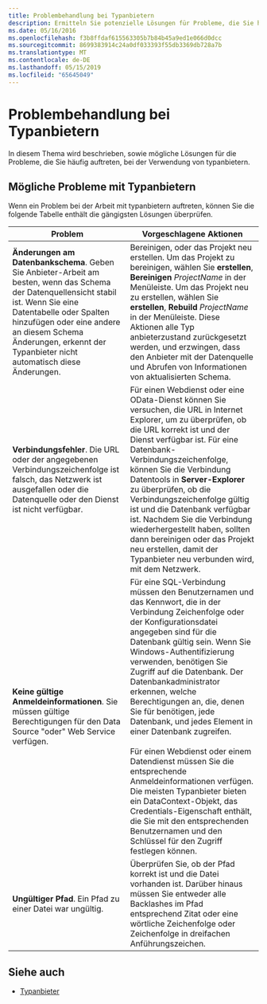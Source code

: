 ```yaml
---
title: Problembehandlung bei Typanbietern
description: Ermitteln Sie potenzielle Lösungen für Probleme, die Sie häufig auftreten, wenn Sie Typanbieter in F# verwenden.
ms.date: 05/16/2016
ms.openlocfilehash: f3b8ffdaf615563305b7b84b45a9ed1e066d0dcc
ms.sourcegitcommit: 8699383914c24a0df033393f55db3369db728a7b
ms.translationtype: MT
ms.contentlocale: de-DE
ms.lasthandoff: 05/15/2019
ms.locfileid: "65645049"
---
```

# <a name="troubleshooting-type-providers"></a>Problembehandlung bei Typanbietern

In diesem Thema wird beschrieben, sowie mögliche Lösungen für die Probleme, die Sie häufig auftreten, bei der Verwendung von typanbietern.

## <a name="possible-problems-with-type-providers"></a>Mögliche Probleme mit Typanbietern

Wenn ein Problem bei der Arbeit mit typanbietern auftreten, können Sie die folgende Tabelle enthält die gängigsten Lösungen überprüfen.

|Problem|Vorgeschlagene Aktionen|
|-------|-----------------|
|**Änderungen am Datenbankschema**. Geben Sie Anbieter-Arbeit am besten, wenn das Schema der Datenquellensicht stabil ist. Wenn Sie eine Datentabelle oder Spalten hinzufügen oder eine andere an diesem Schema Änderungen, erkennt der Typanbieter nicht automatisch diese Änderungen.|Bereinigen, oder das Projekt neu erstellen. Um das Projekt zu bereinigen, wählen Sie **erstellen**, **Bereinigen** *ProjectName* in der Menüleiste. Um das Projekt neu zu erstellen, wählen Sie **erstellen**, **Rebuild** *ProjectName* in der Menüleiste. Diese Aktionen alle Typ anbieterzustand zurückgesetzt werden, und erzwingen, dass den Anbieter mit der Datenquelle und Abrufen von Informationen von aktualisierten Schema.|
|**Verbindungsfehler**. Die URL oder der angegebenen Verbindungszeichenfolge ist falsch, das Netzwerk ist ausgefallen oder die Datenquelle oder den Dienst ist nicht verfügbar.|Für einen Webdienst oder eine OData-Dienst können Sie versuchen, die URL in Internet Explorer, um zu überprüfen, ob die URL korrekt ist und der Dienst verfügbar ist. Für eine Datenbank-Verbindungszeichenfolge, können Sie die Verbindung Datentools in **Server-Explorer** zu überprüfen, ob die Verbindungszeichenfolge gültig ist und die Datenbank verfügbar ist. Nachdem Sie die Verbindung wiederhergestellt haben, sollten dann bereinigen oder das Projekt neu erstellen, damit der Typanbieter neu verbunden wird, mit dem Netzwerk.|
|**Keine gültige Anmeldeinformationen**. Sie müssen gültige Berechtigungen für den Data Source "oder" Web Service verfügen.|Für eine SQL-Verbindung müssen den Benutzernamen und das Kennwort, die in der Verbindung Zeichenfolge oder der Konfigurationsdatei angegeben sind für die Datenbank gültig sein. Wenn Sie Windows-Authentifizierung verwenden, benötigen Sie Zugriff auf die Datenbank. Der Datenbankadministrator erkennen, welche Berechtigungen an, die, denen Sie für benötigen, jede Datenbank, und jedes Element in einer Datenbank zugreifen.<br /><br />Für einen Webdienst oder einem Datendienst müssen Sie die entsprechende Anmeldeinformationen verfügen. Die meisten Typanbieter bieten ein DataContext-Objekt, das Credentials-Eigenschaft enthält, die Sie mit den entsprechenden Benutzernamen und den Schlüssel für den Zugriff festlegen können.|
|**Ungültiger Pfad**. Ein Pfad zu einer Datei war ungültig.|Überprüfen Sie, ob der Pfad korrekt ist und die Datei vorhanden ist. Darüber hinaus müssen Sie entweder alle Backlashes im Pfad entsprechend Zitat oder eine wörtliche Zeichenfolge oder Zeichenfolge in dreifachen Anführungszeichen.|

## <a name="see-also"></a>Siehe auch

- [Typanbieter](index.md)

